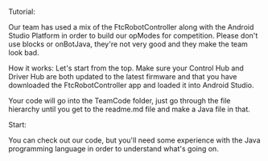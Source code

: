 Tutorial:

Our team has used a mix of the FtcRobotController along with the Android Studio Platform in order
to build our opModes for competition. Please don't use blocks or onBotJava, they're not very good
and they make the team look bad.

How it works:
Let's start from the top. Make sure your Control Hub and Driver Hub are both updated to the latest 
firmware and that you have downloaded the FtcRobotController app and loaded it into Android Studio.

Your code will go into the TeamCode folder, just go through the file hierarchy until you get to the 
readme.md file and make a Java file in that. 

Start:

You can check out our code, but you'll need some experience with the Java programming language in
order to understand what's going on.